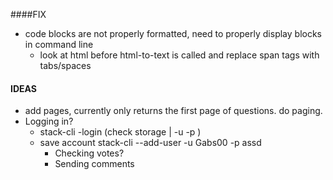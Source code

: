 ####FIX
  * code blocks are not properly formatted, need to properly display blocks in command line
    * look at html before html-to-text is called and replace span tags with tabs/spaces

#### IDEAS
  * add pages, currently only returns the first page of questions. do paging.
  * Logging in? 
    * stack-cli -login (check storage | -u -p )
    * save account stack-cli --add-user -u Gabs00 -p assd
      * Checking votes? 
      * Sending comments